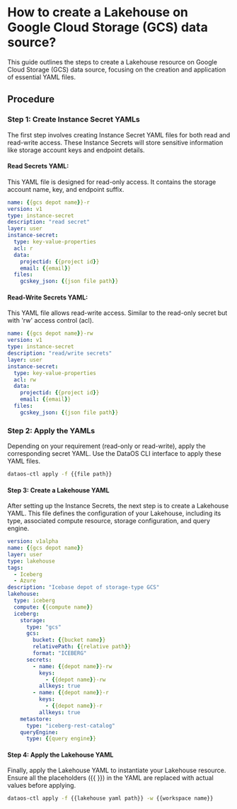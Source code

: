 # How to create a Lakehouse on Google Cloud Storage (GCS) data source?

This guide outlines the steps to create a Lakehouse resource on Google Cloud Storage (GCS) data source, focusing on the creation and application of essential YAML files.

## Procedure

### **Step 1: Create Instance Secret YAMLs**

The first step involves creating Instance Secret YAML files for both read and read-write access. These Instance Secrets will store sensitive information like storage account keys and endpoint details.

#### **Read Secrets YAML:**

This YAML file is designed for read-only access. It contains the storage account name, key, and endpoint suffix.

```yaml
name: {{gcs depot name}}-r
version: v1
type: instance-secret
description: "read secret"
layer: user
instance-secret:
  type: key-value-properties
  acl: r
  data:
    projectid: {{project id}}
    email: {{email}}
  files:
    gcskey_json: {{json file path}}
```

#### **Read-Write Secrets YAML:**

This YAML file allows read-write access. Similar to the read-only secret but with 'rw' access control (acl).

```yaml
name: {{gcs depot name}}-rw
version: v1
type: instance-secret
description: "read/write secrets"
layer: user
instance-secret:
  type: key-value-properties
  acl: rw
  data:
    projectid: {{project id}}
    email: {{email}}
  files:
    gcskey_json: {{json file path}}
```

### **Step 2: Apply the YAMLs**

Depending on your requirement (read-only or read-write), apply the corresponding secret YAML. Use the DataOS CLI interface to apply these YAML files.

```bash
dataos-ctl apply -f {{file path}}
```

#### Step 3: Create a Lakehouse YAML

After setting up the Instance Secrets, the next step is to create a Lakehouse YAML. This file defines the configuration of your Lakehouse, including its type, associated compute resource, storage configuration, and query engine.

```yaml
version: v1alpha
name: {{gcs depot name}}
layer: user
type: lakehouse
tags:
  - Iceberg
  - Azure
description: "Icebase depot of storage-type GCS"
lakehouse:
  type: iceberg
  compute: {{compute name}}
  iceberg:
    storage:
      type: "gcs"
      gcs:
        bucket: {{bucket name}}
        relativePath: {{relative path}}
        format: "ICEBERG"        
      secrets:
        - name: {{depot name}}-rw
          keys:
            - {{depot name}}-rw
          allkeys: true    
        - name: {{depot name}}-r
          keys:
            - {{depot name}}-r
          allkeys: true 
    metastore:
      type: "iceberg-rest-catalog"
    queryEngine:
      type: {{query engine}}
```

#### **Step 4: Apply the Lakehouse YAML**

Finally, apply the Lakehouse YAML to instantiate your Lakehouse resource. Ensure all the placeholders ({{ }}) in the YAML are replaced with actual values before applying. 

```bash
dataos-ctl apply -f {{lakehouse yaml path}} -w {{workspace name}}
```